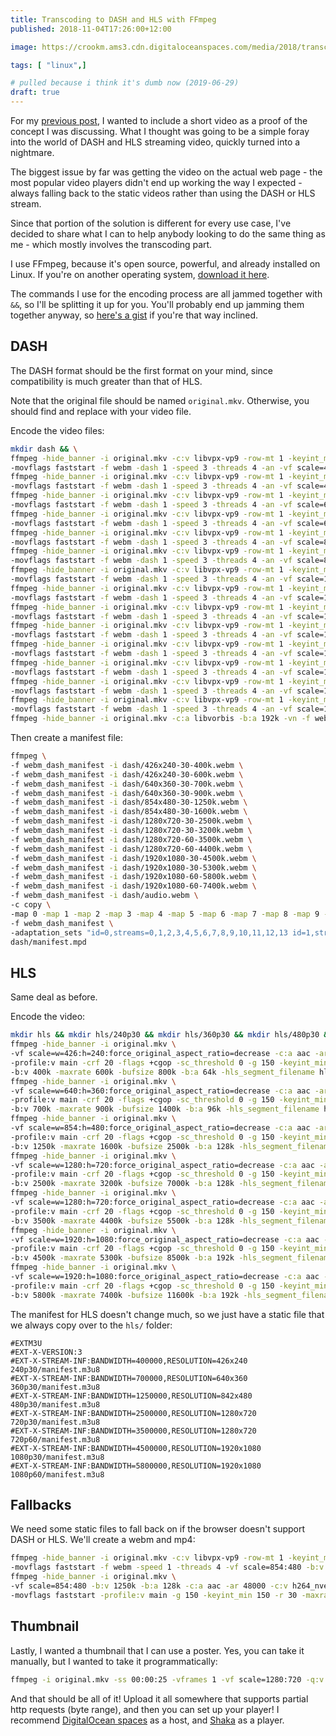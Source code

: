 ```yaml
---
title: Transcoding to DASH and HLS with FFmpeg
published: 2018-11-04T17:26:00+12:00

image: https://crookm.ams3.cdn.digitaloceanspaces.com/media/2018/transcoding-to-dash-and-hls-with-ffmpeg--9b3ab1d4-5fac-4534-aff0-b09e437e58d3.jpg

tags: [ "linux",]

# pulled because i think it's dumb now (2019-06-29)
draft: true
---
```


For my [previous post](https://www.crookm.com/journal/2018/running-skyrim-se-on-linux-mint-19/), I wanted to include a short video as a proof of the concept I was discussing. What I thought was going to be a simple foray into the world of DASH and HLS streaming video, quickly turned into a nightmare.

The biggest issue by far was getting the video on the actual web page - the most popular video players didn't end up working the way I expected - always falling back to the static videos rather than using the DASH or HLS stream.

Since that portion of the solution is different for every use case, I've decided to share what I can to help anybody looking to do the same thing as me - which mostly involves the transcoding part.

I use FFmpeg, because it's open source, powerful, and already installed on Linux. If you're on another operating system, [download it here](https://www.ffmpeg.org/).

The commands I use for the encoding process are all jammed together with `&&`, so I'll be splitting it up for you. You'll probably end up jamming them together anyway, so [here's a gist](https://gist.github.com/crookm/ab234655b5b3d2e4ac5f1502ad1b6e5c) if you're that way inclined.

## DASH
The DASH format should be the first format on your mind, since compatibility is much greater than that of HLS.

Note that the original file should be named `original.mkv`. Otherwise, you should find and replace with your video file.

Encode the video files:

```sh
mkdir dash && \
ffmpeg -hide_banner -i original.mkv -c:v libvpx-vp9 -row-mt 1 -keyint_min 150 -g 150 -tile-columns 4 -frame-parallel 1 \
-movflags faststart -f webm -dash 1 -speed 3 -threads 4 -an -vf scale=426:240 -b:v 400k -r 30 -dash 1 dash/426x240-30-400k.webm && \
ffmpeg -hide_banner -i original.mkv -c:v libvpx-vp9 -row-mt 1 -keyint_min 150 -g 150 -tile-columns 4 -frame-parallel 1 \
-movflags faststart -f webm -dash 1 -speed 3 -threads 4 -an -vf scale=426:240 -b:v 600k -r 30 -dash 1 dash/426x240-30-600k.webm && \
ffmpeg -hide_banner -i original.mkv -c:v libvpx-vp9 -row-mt 1 -keyint_min 150 -g 150 -tile-columns 4 -frame-parallel 1 \
-movflags faststart -f webm -dash 1 -speed 3 -threads 4 -an -vf scale=640:360 -b:v 700k -r 30 -dash 1 dash/640x360-30-700k.webm && \
ffmpeg -hide_banner -i original.mkv -c:v libvpx-vp9 -row-mt 1 -keyint_min 150 -g 150 -tile-columns 4 -frame-parallel 1 \
-movflags faststart -f webm -dash 1 -speed 3 -threads 4 -an -vf scale=640:360 -b:v 900k -r 30 -dash 1 dash/640x360-30-900k.webm && \
ffmpeg -hide_banner -i original.mkv -c:v libvpx-vp9 -row-mt 1 -keyint_min 150 -g 150 -tile-columns 4 -frame-parallel 1 \
-movflags faststart -f webm -dash 1 -speed 3 -threads 4 -an -vf scale=854:480 -b:v 1250k -r 30 -dash 1 dash/854x480-30-1250k.webm && \
ffmpeg -hide_banner -i original.mkv -c:v libvpx-vp9 -row-mt 1 -keyint_min 150 -g 150 -tile-columns 4 -frame-parallel 1 \
-movflags faststart -f webm -dash 1 -speed 3 -threads 4 -an -vf scale=854:480 -b:v 1600k -r 30 -dash 1 dash/854x480-30-1600k.webm && \
ffmpeg -hide_banner -i original.mkv -c:v libvpx-vp9 -row-mt 1 -keyint_min 150 -g 150 -tile-columns 4 -frame-parallel 1 \
-movflags faststart -f webm -dash 1 -speed 3 -threads 4 -an -vf scale=1280:720 -b:v 2500k -r 30 -dash 1 dash/1280x720-30-2500k.webm && \
ffmpeg -hide_banner -i original.mkv -c:v libvpx-vp9 -row-mt 1 -keyint_min 150 -g 150 -tile-columns 4 -frame-parallel 1 \
-movflags faststart -f webm -dash 1 -speed 3 -threads 4 -an -vf scale=1280:720 -b:v 3200k -r 30 -dash 1 dash/1280x720-30-3200k.webm && \
ffmpeg -hide_banner -i original.mkv -c:v libvpx-vp9 -row-mt 1 -keyint_min 150 -g 150 -tile-columns 4 -frame-parallel 1 \
-movflags faststart -f webm -dash 1 -speed 3 -threads 4 -an -vf scale=1280:720 -b:v 3500k -r 60 -dash 1 dash/1280x720-60-3500k.webm && \
ffmpeg -hide_banner -i original.mkv -c:v libvpx-vp9 -row-mt 1 -keyint_min 150 -g 150 -tile-columns 4 -frame-parallel 1 \
-movflags faststart -f webm -dash 1 -speed 3 -threads 4 -an -vf scale=1280:720 -b:v 4400k -r 60 -dash 1 dash/1280x720-60-4400k.webm && \
ffmpeg -hide_banner -i original.mkv -c:v libvpx-vp9 -row-mt 1 -keyint_min 150 -g 150 -tile-columns 4 -frame-parallel 1 \
-movflags faststart -f webm -dash 1 -speed 3 -threads 4 -an -vf scale=1920:1080 -b:v 4500k -r 30 -dash 1 dash/1920x1080-30-4500k.webm && \
ffmpeg -hide_banner -i original.mkv -c:v libvpx-vp9 -row-mt 1 -keyint_min 150 -g 150 -tile-columns 4 -frame-parallel 1 \
-movflags faststart -f webm -dash 1 -speed 3 -threads 4 -an -vf scale=1920:1080 -b:v 5300k -r 30 -dash 1 dash/1920x1080-30-5300k.webm && \
ffmpeg -hide_banner -i original.mkv -c:v libvpx-vp9 -row-mt 1 -keyint_min 150 -g 150 -tile-columns 4 -frame-parallel 1 \
-movflags faststart -f webm -dash 1 -speed 3 -threads 4 -an -vf scale=1920:1080 -b:v 5800k -r 60 -dash 1 dash/1920x1080-60-5800k.webm && \
ffmpeg -hide_banner -i original.mkv -c:v libvpx-vp9 -row-mt 1 -keyint_min 150 -g 150 -tile-columns 4 -frame-parallel 1 \
-movflags faststart -f webm -dash 1 -speed 3 -threads 4 -an -vf scale=1920:1080 -b:v 7400k -r 60 -dash 1 dash/1920x1080-60-7400k.webm && \
ffmpeg -hide_banner -i original.mkv -c:a libvorbis -b:a 192k -vn -f webm -dash 1 dash/audio.webm
```

Then create a manifest file:

```sh
ffmpeg \
-f webm_dash_manifest -i dash/426x240-30-400k.webm \
-f webm_dash_manifest -i dash/426x240-30-600k.webm \
-f webm_dash_manifest -i dash/640x360-30-700k.webm \
-f webm_dash_manifest -i dash/640x360-30-900k.webm \
-f webm_dash_manifest -i dash/854x480-30-1250k.webm \
-f webm_dash_manifest -i dash/854x480-30-1600k.webm \
-f webm_dash_manifest -i dash/1280x720-30-2500k.webm \
-f webm_dash_manifest -i dash/1280x720-30-3200k.webm \
-f webm_dash_manifest -i dash/1280x720-60-3500k.webm \
-f webm_dash_manifest -i dash/1280x720-60-4400k.webm \
-f webm_dash_manifest -i dash/1920x1080-30-4500k.webm \
-f webm_dash_manifest -i dash/1920x1080-30-5300k.webm \
-f webm_dash_manifest -i dash/1920x1080-60-5800k.webm \
-f webm_dash_manifest -i dash/1920x1080-60-7400k.webm \
-f webm_dash_manifest -i dash/audio.webm \
-c copy \
-map 0 -map 1 -map 2 -map 3 -map 4 -map 5 -map 6 -map 7 -map 8 -map 9 -map 10 -map 11 -map 12 -map 13 -map 14 \
-f webm_dash_manifest \
-adaptation_sets "id=0,streams=0,1,2,3,4,5,6,7,8,9,10,11,12,13 id=1,streams=14" \
dash/manifest.mpd
```

## HLS
Same deal as before.

Encode the video:

```sh
mkdir hls && mkdir hls/240p30 && mkdir hls/360p30 && mkdir hls/480p30 && mkdir hls/720p30 && mkdir hls/720p60 && mkdir hls/1080p30 && mkdir hls/1080p60 && \
ffmpeg -hide_banner -i original.mkv \
-vf scale=w=426:h=240:force_original_aspect_ratio=decrease -c:a aac -ar 48000 -c:v h264_nvenc -pixel_format yuv420p \
-profile:v main -crf 20 -flags +cgop -sc_threshold 0 -g 150 -keyint_min 150 -r 30 -hls_time 4 -hls_playlist_type vod \
-b:v 400k -maxrate 600k -bufsize 800k -b:a 64k -hls_segment_filename hls/240p30/240p_%03d.ts hls/240p30/manifest.m3u8 && \
ffmpeg -hide_banner -i original.mkv \
-vf scale=w=640:h=360:force_original_aspect_ratio=decrease -c:a aac -ar 48000 -c:v h264_nvenc -pixel_format yuv420p \
-profile:v main -crf 20 -flags +cgop -sc_threshold 0 -g 150 -keyint_min 150 -r 30 -hls_time 4 -hls_playlist_type vod \
-b:v 700k -maxrate 900k -bufsize 1400k -b:a 96k -hls_segment_filename hls/360p30/360p_%03d.ts hls/360p30/manifest.m3u8 && \
ffmpeg -hide_banner -i original.mkv \
-vf scale=w=854:h=480:force_original_aspect_ratio=decrease -c:a aac -ar 48000 -c:v h264_nvenc -pixel_format yuv420p \
-profile:v main -crf 20 -flags +cgop -sc_threshold 0 -g 150 -keyint_min 150 -r 30 -hls_time 4 -hls_playlist_type vod \
-b:v 1250k -maxrate 1600k -bufsize 2500k -b:a 128k -hls_segment_filename hls/480p30/480p_%03d.ts hls/480p30/manifest.m3u8 && \
ffmpeg -hide_banner -i original.mkv \
-vf scale=w=1280:h=720:force_original_aspect_ratio=decrease -c:a aac -ar 48000 -c:v h264_nvenc -pixel_format yuv420p \
-profile:v main -crf 20 -flags +cgop -sc_threshold 0 -g 150 -keyint_min 150 -r 30 -hls_time 4 -hls_playlist_type vod \
-b:v 2500k -maxrate 3200k -bufsize 7000k -b:a 128k -hls_segment_filename hls/720p30/720p_%03d.ts hls/720p30/manifest.m3u8 && \
ffmpeg -hide_banner -i original.mkv \
-vf scale=w=1280:h=720:force_original_aspect_ratio=decrease -c:a aac -ar 48000 -c:v h264_nvenc -pixel_format yuv420p \
-profile:v main -crf 20 -flags +cgop -sc_threshold 0 -g 150 -keyint_min 150 -r 60 -hls_time 4 -hls_playlist_type vod \
-b:v 3500k -maxrate 4400k -bufsize 5500k -b:a 128k -hls_segment_filename hls/720p60/720p_%03d.ts hls/720p60/manifest.m3u8 && \
ffmpeg -hide_banner -i original.mkv \
-vf scale=w=1920:h=1080:force_original_aspect_ratio=decrease -c:a aac -ar 48000 -c:v h264_nvenc -pixel_format yuv420p \
-profile:v main -crf 20 -flags +cgop -sc_threshold 0 -g 150 -keyint_min 150 -r 30 -hls_time 4 -hls_playlist_type vod \
-b:v 4500k -maxrate 5300k -bufsize 8500k -b:a 192k -hls_segment_filename hls/1080p30/1080p_%03d.ts hls/1080p30/manifest.m3u8 && \
ffmpeg -hide_banner -i original.mkv \
-vf scale=w=1920:h=1080:force_original_aspect_ratio=decrease -c:a aac -ar 48000 -c:v h264_nvenc -pixel_format yuv420p \
-profile:v main -crf 20 -flags +cgop -sc_threshold 0 -g 150 -keyint_min 150 -r 60 -hls_time 4 -hls_playlist_type vod \
-b:v 5800k -maxrate 7400k -bufsize 11600k -b:a 192k -hls_segment_filename hls/1080p60/1080p_%03d.ts hls/1080p60/manifest.m3u8
```

The manifest for HLS doesn't change much, so we just have a static file that we always copy over to the `hls/` folder:

```
#EXTM3U
#EXT-X-VERSION:3
#EXT-X-STREAM-INF:BANDWIDTH=400000,RESOLUTION=426x240
240p30/manifest.m3u8
#EXT-X-STREAM-INF:BANDWIDTH=700000,RESOLUTION=640x360
360p30/manifest.m3u8
#EXT-X-STREAM-INF:BANDWIDTH=1250000,RESOLUTION=842x480
480p30/manifest.m3u8
#EXT-X-STREAM-INF:BANDWIDTH=2500000,RESOLUTION=1280x720
720p30/manifest.m3u8
#EXT-X-STREAM-INF:BANDWIDTH=3500000,RESOLUTION=1280x720
720p60/manifest.m3u8
#EXT-X-STREAM-INF:BANDWIDTH=4500000,RESOLUTION=1920x1080
1080p30/manifest.m3u8
#EXT-X-STREAM-INF:BANDWIDTH=5800000,RESOLUTION=1920x1080
1080p60/manifest.m3u8
```

## Fallbacks
We need some static files to fall back on if the browser doesn't support DASH or HLS. We'll create a webm and mp4:

```sh
ffmpeg -hide_banner -i original.mkv -c:v libvpx-vp9 -row-mt 1 -keyint_min 150 -g 150 -tile-columns 4 -frame-parallel 1 \
-movflags faststart -f webm -speed 1 -threads 4 -vf scale=854:480 -b:v 1250k -r 30 nostream--854x480-30-1250k.webm && \
ffmpeg -hide_banner -i original.mkv \
-vf scale=854:480 -b:v 1250k -b:a 128k -c:a aac -ar 48000 -c:v h264_nvenc -pixel_format yuv420p \
-movflags faststart -profile:v main -g 150 -keyint_min 150 -r 30 -maxrate 1600k -bufsize 2500k nostream--854x480-30-1250k.mp4
```

## Thumbnail
Lastly, I wanted a thumbnail that I can use a poster. Yes, you can take it manually, but I wanted to take it programmatically:

```sh
ffmpeg -i original.mkv -ss 00:00:25 -vframes 1 -vf scale=1280:720 -q:v 5 thumb.jpg
```

And that should be all of it! Upload it all somewhere that supports partial http requests (byte range), and then you can set up your player! I recommend [DigitalOcean spaces](https://m.do.co/c/f8ffd8a5f356) as a host, and [Shaka](https://github.com/google/shaka-player) as a player.
